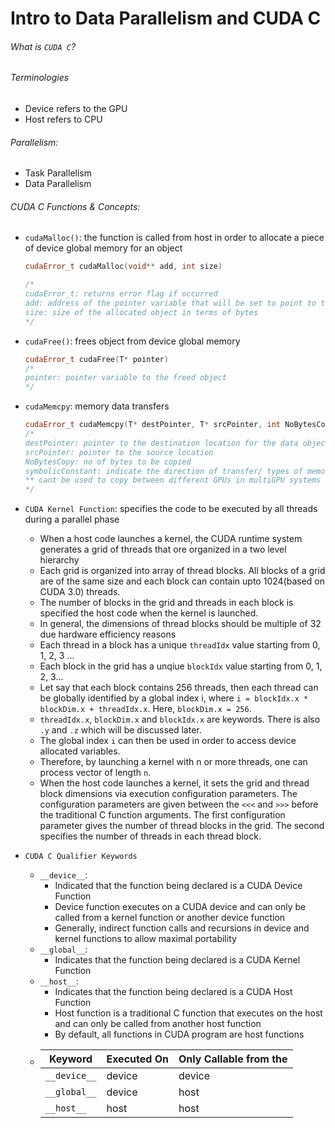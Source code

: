 # Intro to Data Parallelism and CUDA C

###### What is `CUDA C`?

###### Terminologies
* Device refers to the GPU
* Host refers to CPU

###### Parallelism:
* Task Parallelism
* Data Parallelism

###### CUDA C Functions & Concepts:
* `cudaMalloc()`: the function is called from host in order to allocate a piece of device global memory for an object
    ```cpp
    cudaError_t cudaMalloc(void** add, int size)

    /*
    cudaError_t: returns error flag if occurred
    add: address of the pointer variable that will be set to point to the allocated object
    size: size of the allocated object in terms of bytes
    */
    ```

* `cudaFree()`: frees object from device global memory
    ```cpp
    cudaError_t cudaFree(T* pointer)
    /*
    pointer: pointer variable to the freed object
    */
    ```
* `cudaMemcpy`: memory data transfers
    ```cpp
    cudaError_t cudaMemcpy(T* destPointer, T* srcPointer, int NoBytesCopy, symbolicConstant)
    /*
    destPointer: pointer to the destination location for the data object to be copied
    srcPointer: pointer to the source location
    NoBytesCopy: no of bytes to be copied
    symbolicConstant: indicate the direction of transfer/ types of memory involved(h to h, h to d, d to h, d to d)
    ** cant be used to copy between different GPUs in multiGPU systems
    */
    ```
* `CUDA Kernel Function`: specifies the code to be executed by all threads during a parallel phase
    * When a host code launches a kernel, the CUDA runtime system generates a grid of threads that ore organized in a two level hierarchy
    * Each grid is organized into array of thread blocks. All blocks of a grid are of the same size and each block can contain upto 1024(based on CUDA 3.0) threads.
    * The number of blocks in the grid and threads in each block is specified the host code when the kernel is launched.
    * In general, the dimensions of thread blocks should be multiple of 32 due hardware efficiency reasons
    * Each thread in a block has a unique `threadIdx` value starting from 0, 1, 2, 3 ...
    * Each block in the grid has a unqiue `blockIdx` value starting from 0, 1, 2, 3...
    * Let say that each block contains 256 threads, then each thread can be globally identified by a global index i, where `i = blockIdx.x * blockDim.x + threadIdx.x`. Here, `blockDim.x = 256`.
    * `threadIdx.x`, `blockDim.x` and `blockIdx.x` are keywords. There is also `.y` and `.z` which will be discussed later.
    * The global index `i` can then be used in order to access device allocated variables.
    * Therefore, by launching a kernel with n or more threads, one can process vector of length `n`.
    * When the host code launches a kernel, it sets the grid and thread block dimensions via execution configuration parameters. The configuration parameters are given between the `<<<` and `>>>` before the traditional C function arguments. The first configuration parameter gives the number of thread blocks in the grid. The second specifies the number of threads in each thread block.
* `CUDA C Qualifier Keywords`
    * `__device__`:
        * Indicated that the function being declared is a CUDA Device Function
        * Device function executes on a CUDA device and can only be called from a kernel function or another device function
        * Generally, indirect function calls and recursions in device and kernel functions to allow maximal portability
    * `__global__`:
        * Indicates that the function being declared is a CUDA Kernel Function
    * `__host__`:
        * Indicates that the function being declared is a CUDA Host Function
        * Host function is a traditional C function that executes on the host and can only be called from another host function
        * By default, all functions in CUDA program are host functions
    *   | Keyword       | Executed On       | Only Callable from the |
        | ------------- | ----------------- | ---------------------- |
        | `__device__`  | device            | device                 |
        | `__global__`  | device            | host                   |
        | `__host__`    | host              | host                   |
